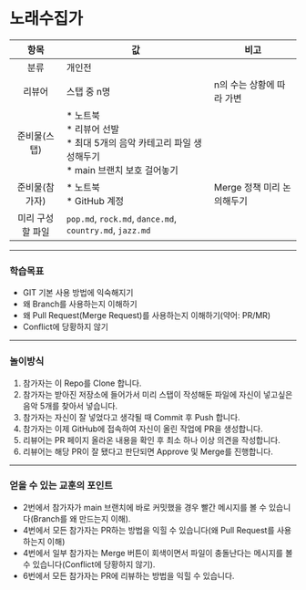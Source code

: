 # 노래수집가

| 항목 | 값 | 비고 |
|:---:|--|----|
| 분류 | 개인전 | |
| 리뷰어 | 스탭 중 n명 | n의 수는 상황에 따라 가변 |
| 준비물(스탭) | * 노트북 <br/> * 리뷰어 선발 <br/> * 최대 5개의 음악 카테고리 파일 생성해두기 <br/> * main 브랜치 보호 걸어놓기 | |
| 준비물(참가자) | * 노트북 <br/> * GitHub 계정 | Merge 정책 미리 논의해두기 |
| 미리 구성할 파일 | `pop.md`, `rock.md`, `dance.md`, `country.md`, `jazz.md` | |

---

### 학습목표

* GIT 기본 사용 방법에 익숙해지기
* 왜 Branch를 사용하는지 이해하기
* 왜 Pull Request(Merge Request)를 사용하는지 이해하기(약어: PR/MR)
* Conflict에 당황하지 않기

---


### 놀이방식

1. 참가자는 이 Repo를 Clone 합니다.
1. 참가자는 받아진 저장소에 들어가서 미리 스탭이 작성해둔 파일에 자신이 넣고싶은 음악 5개를 찾아서 넣습니다.
1. 참가자는 자신이 잘 넣었다고 생각될 때 Commit 후 Push 합니다.
1. 참가자는 이제 GitHub에 접속하여 자신이 올린 작업에 PR을 생성합니다.
1. 리뷰어는 PR 페이지 올라온 내용을 확인 후 최소 하나 이상 의견을 작성합니다.
1. 리뷰어는 해당 PR이 잘 됐다고 판단되면 Approve 및 Merge를 진행합니다.

---

### 얻을 수 있는 교훈의 포인트

* 2번에서 참가자가 main 브랜치에 바로 커밋했을 경우 빨간 메시지를 볼 수 있습니다(Branch를 왜 만드는지 이해).
* 4번에서 모든 참가자는 PR하는 방법을 익힐 수 있습니다(왜 Pull Request를 사용하는지 이해)
* 4번에서 일부 참가자는 Merge 버튼이 회색이면서 파일이 충돌난다는 메시지를 볼 수 있습니다(Conflict에 당황하지 않기).
* 6번에서 모든 참가자는 PR에 리뷰하는 방법을 익힐 수 있습니다.
